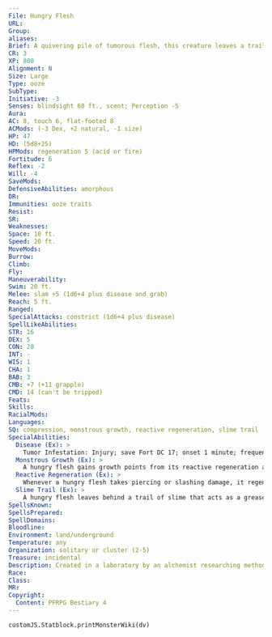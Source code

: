```yaml
---
File: Hungry Flesh
URL: 
Group: 
aliases: 
Brief: A quivering pile of tumorous flesh, this creature leaves a trail of slime as it hungrily searches for sustenance.
CR: 3
XP: 800
Alignment: N
Size: Large
Type: ooze
SubType: 
Initiative: -3
Senses: blindsight 60 ft., scent; Perception -5
Aura: 
AC: 8, touch 6, flat-footed 8
ACMods: (-3 Dex, +2 natural, -1 size)
HP: 47
HD: (5d8+25)
HPMods: regeneration 5 (acid or fire)
Fortitude: 6
Reflex: -2
Will: -4
SaveMods: 
DefensiveAbilities: amorphous
DR: 
Immunities: ooze traits
Resist: 
SR: 
Weaknesses: 
Space: 10 ft.
Speed: 20 ft.
MoveMods: 
Burrow: 
Climb: 
Fly: 
Maneuverability: 
Swim: 20 ft.
Melee: slam +5 (1d6+4 plus disease and grab)
Reach: 5 ft.
Ranged: 
SpecialAttacks: constrict (1d6+4 plus disease)
SpellLikeAbilities: 
STR: 16
DEX: 5
CON: 20
INT: -
WIS: 1
CHA: 1
BAB: 3
CMB: +7 (+11 grapple)
CMD: 14 (can't be tripped)
Feats: 
Skills: 
RacialMods: 
Languages: 
SQ: compression, monstrous growth, reactive regeneration, slime trail
SpecialAbilities:
  Disease (Ex): >
    Tumor Infestation: Injury; save Fort DC 17; onset 1 minute; frequency 1/day; effect 1d2 Con and 1d2 Cha; cure 2 consecutive saves. Anyone who dies from tumor infestation turns into a hungry flesh 1d4 hours later. The save DC is Constitution-based.
  Monstrous Growth (Ex): >
    A hungry flesh gains growth points from its reactive regeneration ability or from eating creatures. When it consumes a creature that's been dead no more than an hour, it gains 1 growth point if that creature is of its size or one size category smaller, or 2 growth points if its meal is larger than it is. Eating a creature takes a full-round action if it is the same size or smaller than the hungry flesh or 1 minute if it is larger. Each time a hungry flesh reaches 5 growth points, it gains the giant creature simple template. This template stacks with itself each time the hungry flesh gains another 5 growth points, but the hungry flesh can't increase its size beyond Gargantuan. When it stops gaining growth points, a hungry flesh loses a single application of the giant creature simple template for each hour that passes.
  Reactive Regeneration (Ex): >
    Whenever a hungry flesh takes piercing or slashing damage, it regenerates 5 hit points and gains 1 growth point.
  Slime Trail (Ex): >
    A hungry flesh leaves behind a trail of slime that acts as a grease spell (DC 17). Any living creature that touches this slime with bare flesh must succeed at a Fortitude save (with a +4 bonus) or contract tumor infestation. The slime dries up after 1 minute. The save DC is Constitution-based.
SpellsKnown: 
SpellsPrepared: 
SpellDomains: 
Bloodline: 
Environment: land/underground
Temperature: any
Organization: solitary or cluster (2-5)
Treasure: incidental
Description: Created in a laboratory by an alchemist researching methods of regenerating human flesh, a hungry flesh is a freakish creature made of aggressive, malignant tissue. It lives only to feed and grow, and must consume large amounts of plant and animal matter to sustain itself. Each day, a hungry flesh must consume its own weight in food. A hungry flesh resists attempts to cut or pierce it, quickly repairing the damage and creating new fleshy growths. With the right food and attacks to catalyze its growth, a hungry flesh can balloon to twice its normal size in minutes. A hungry flesh can grow to Gargantuan size. A hungry flesh starts out at approximately 7 feet in diameter, and weighs 3,000 pounds.
Race: 
Class: 
MR: 
Copyright:
  Content: PFRPG Bestiary 4
---
```

```dataviewjs
customJS.Statblock.printMonsterWiki(dv)
```
